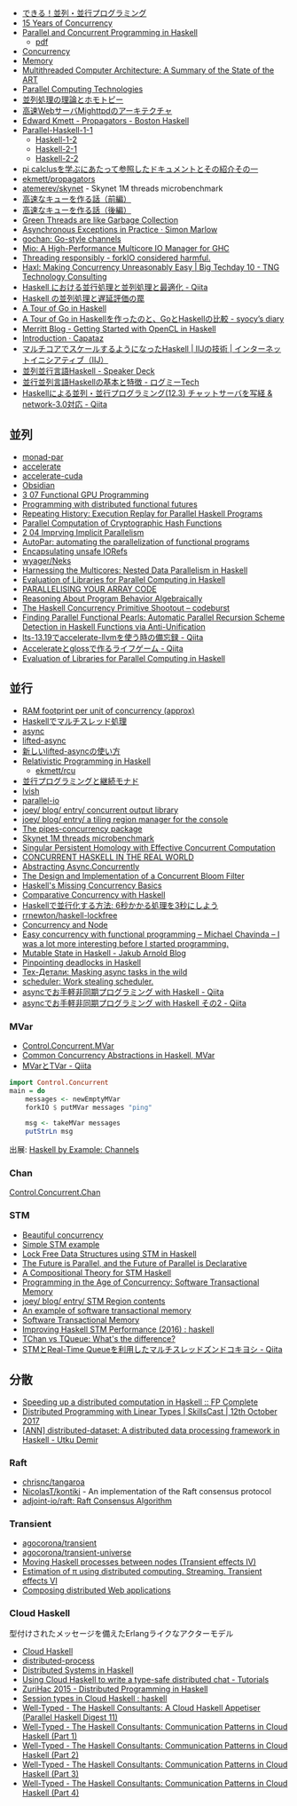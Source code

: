 * [できる！並列・並行プログラミング](http://www.slideshare.net/pfi/ss-9780450)
* [15 Years of Concurrency](http://joeduffyblog.com/2016/11/30/15-years-of-concurrency/)
* [Parallel and Concurrent Programming in Haskell](http://chimera.labs.oreilly.com/books/1230000000929/index.html)
   * [pdf](http://community.haskell.org/~simonmar/par-tutorial.pdf)
* [Concurrency](http://www.scs.stanford.edu/14sp-cs240h/slides/concurrency-slides.html)
* [Memory](http://www.scs.stanford.edu/14sp-cs240h/slides/memory-slides.html)
* [Multithreaded Computer Architecture: A Summary of the State of the ART](http://link.springer.com/book/10.1007/978-1-4615-2698-8)
* [Parallel Computing Technologies](http://link.springer.com/book/10.1007/978-3-540-45145-7)
* [並列処理の理論とホモトピー](http://pantodon.shinshu-u.ac.jp/topology/literature/concurrency.html)
* [高速WebサーバMighttpdのアーキテクチャ](http://www.iij.ad.jp/company/development/tech/activities/mighttpd/)
* [Edward Kmett - Propagators - Boston Haskell](https://www.youtube.com/watch?v=DyPzPeOPgUE)
* [Parallel-Haskell-1-1](https://www.youtube.com/watch?v=N6sOMGYsvFA)
  * [Haskell-1-2](https://www.youtube.com/watch?v=ybba5tcOeEY)
  * [Haskell-2-1](https://www.youtube.com/watch?v=oQ4fvA1OEcY)
  * [Haskell-2-2](https://www.youtube.com/watch?v=a6IkhX1zgXI)
* [pi calclusを学ぶにあたって参照したドキュメントとその紹介その一](http://keizobookman.hatenablog.com/entry/2016/05/25/012815)
* [ekmett/propagators](https://github.com/ekmett/propagators)
* [atemerev/skynet](https://github.com/atemerev/skynet) - Skynet 1M threads microbenchmark
* [高速なキューを作る話（前編）](http://qiita.com/asukamirai/items/cb22ed08a124b282f142)
* [高速なキューを作る話（後編）](http://qiita.com/asukamirai/items/481b22d9a8a410990828)
* [Green Threads are like Garbage Collection](https://www.fpcomplete.com/blog/2017/01/green-threads-are-like-garbage-collection)
* [Asynchronous Exceptions in Practice · Simon Marlow](http://simonmar.github.io/posts/2017-01-24-asynchronous-exceptions.html)
* [gochan: Go-style channels](http://hackage.haskell.org/package/gochan-0.0.2)
* [Mio: A High-Performance Multicore IO Manager for GHC](http://haskell.cs.yale.edu/wp-content/uploads/2013/08/hask035-voellmy.pdf)
* [Threading responsibly - forkIO considered harmful.](https://mazzo.li/posts/threads-resources.html)
* [Haxl: Making Concurrency Unreasonably Easy \| Big Techday 10 - TNG Technology Consulting](http://events.techcast.com/bigtechday10/Garmisch-1345/?q=Garmisch-1345)
* [Haskell における並行処理と並列処理と最適化 - Qiita](http://qiita.com/satosystems/items/e7fb4295598dc61e4c67)
* [Haskell の並列処理と遅延評価の罠](http://labs.timedia.co.jp/2017/08/cphaskell.html)
* [A Tour of Go in Haskell](https://a-tour-of-go-in-haskell.syocy.net/ja_JP/index.html)
* [A Tour of Go in Haskellを作ったのと、GoとHaskellの比較 - syocy’s diary](http://syocy.hatenablog.com/entry/a-tour-of-go-in-haskell)
* [Merritt Blog - Getting Started with OpenCL in Haskell](https://lancelet.github.io/posts/2017-12-26-opencl-helloworld.html)
* [Introduction · Capataz](https://romanandreg.gitbooks.io/capataz/content/)
* [マルチコアでスケールするようになったHaskell \| IIJの技術 \| インターネットイニシアティブ（IIJ）](https://www.iij.ad.jp/dev/tech/activities/haskell/)
* [並列並行言語Haskell - Speaker Deck](https://speakerdeck.com/syocy/bing-lie-bing-xing-yan-yu-haskell)
* [並行並列言語Haskellの基本と特徴 - ログミーTech](https://logmi.jp/tech/articles/321095)
* [Haskellによる並列・並行プログラミング(12.3) チャットサーバを写経 & network-3.0対応 - Qiita](https://qiita.com/keiSunagawa/items/95a6d714e7d73b7f8923)

## 並列
* [monad-par](https://hackage.haskell.org/package/monad-par)
* [accelerate](http://hackage.haskell.org/package/accelerate)
* [accelerate-cuda](http://hackage.haskell.org/package/accelerate-cuda)
* [Obsidian](https://hackage.haskell.org/package/Obsidian)
* [3 07 Functional GPU Programming](https://www.youtube.com/watch?v=8cXZTDLC9FY)
* [Programming with distributed functional futures](http://www.macs.hw.ac.uk/~rs46/posts/2015-09-07-distributed-functional-futures.html)
* [Repeating History: Execution Replay for Parallel Haskell Programs](https://research-repository.st-andrews.ac.uk/bitstream/10023/5895/1/tfp2012.pdf)
* [Parallel Computation of Cryptographic Hash Functions](https://www.youtube.com/watch?v=VL04HTzL2B0)
* [2 04 Imprving Implicit Parallelism](https://www.youtube.com/watch?v=UsU8h0WYemo)
* [AutoPar: automating the parallelization of functional programs](http://doras.dcu.ie/20805/)
* [Encapsulating unsafe IORefs](http://tech.kariusdx.com/post/hiding-unsafe-IORefs/)
* [wyager/Neks](https://github.com/wyager/Neks)
* [Harnessing the Multicores: Nested Data Parallelism in Haskell](https://www.youtube.com/watch?v=kZkO3k9g1ps)
* [Evaluation of Libraries for Parallel Computing in Haskell](https://www.jstage.jst.go.jp/article/ipsjjip/25/0/25_308/_pdf)
* [PARALLELISING YOUR ARRAY CODE](http://www.tweag.io/posts/2017-11-16-repa.html)
* [Reasoning About Program Behavior Algebraically](http://dev.stephendiehl.com/types_behavior.pdf)
* [The Haskell Concurrency Primitive Shootout – codeburst](https://codeburst.io/the-haskell-concurrency-primitive-shootout-538c21993f1c)
* [Finding Parallel Functional Pearls: Automatic Parallel Recursion Scheme Detection in Haskell Functions via Anti-Unification](https://research-repository.st-andrews.ac.uk/bitstream/handle/10023/15729/Barwell_2017_FGCS_ParallelFunctionalPearls_AAM.pdf?sequence=1&isAllowed=y)
* [lts-13.19でaccelerate-llvmを使う時の備忘録 - Qiita](https://qiita.com/A_kirisaki/items/f558daa4ca72d9d36371)
* [Accelerateとglossで作るライフゲーム - Qiita](https://qiita.com/A_kirisaki/items/b45b127adb7d2d91e7f6)
* [Evaluation of Libraries for Parallel Computing in Haskell](https://www.jstage.jst.go.jp/article/ipsjjip/25/0/25_308/_pdf)

## 並行
* [RAM footprint per unit of concurrency (approx)](http://bob.ippoli.to/haskell-for-erlangers-2014/#/cost-of-concurrency)
* [Haskellでマルチスレッド処理](http://qiita.com/myuon_myon/items/d0334317f220dfe05092)
* [async](http://hackage.haskell.org/package/async)
* [lifted-async](https://hackage.haskell.org/package/lifted-async)
* [新しいlifted-asyncの使い方](http://maoe.hatenadiary.jp/entry/2014/12/31/015338)
* [Relativistic Programming in Haskell](http://web.cecs.pdx.edu/~walpole/papers/haskell2015.pdf)
   * [ekmett/rcu](https://github.com/ekmett/rcu)
* [並行プログラミングと継続モナド](http://www.slideshare.net/RuiccRail/ss-52718653)
* [lvish](http://hackage.haskell.org/package/lvish)
* [parallel-io](http://batterseapower.github.io/parallel-io/)
* [joey/ blog/ entry/ concurrent output library](http://joeyh.name/blog/entry/concurrent_output_library/)
* [joey/ blog/ entry/ a tiling region manager for the console](http://joeyh.name/blog/entry/a_tiling_region_manager_for_the_console/)
* [The pipes-concurrency package](http://hackage.haskell.org/package/pipes-concurrency)
* [Skynet 1M threads microbenchmark](https://github.com/atemerev/skynet)
* [Singular Persistent Homology with Effective Concurrent Computation](https://arxiv.org/pdf/1607.01257v1.pdf)
* [CONCURRENT HASKELL IN THE REAL WORLD](https://www.stackbuilders.com/news/concurrent-haskell-in-the-real-world)
* [Abstracting Async.Concurrently](http://elvishjerricco.github.io/2016/09/17/abstracting-async-concurrently.html)
* [The Design and Implementation of a Concurrent Bloom Filter](https://www.youtube.com/watch?v=gn8d7z7itas)
* [Haskell's Missing Concurrency Basics](http://www.snoyman.com/blog/2016/11/haskells-missing-concurrency-basics)
* [Comparative Concurrency with Haskell](https://www.fpcomplete.com/blog/2016/11/comparative-concurrency-with-haskell)
* [Haskellで並行化する方法: 6秒かかる処理を3秒にしよう](http://qiita.com/eielh/items/64ba5f0164b89c6c284e)
* [rrnewton/haskell-lockfree](https://github.com/rrnewton/haskell-lockfree)
* [Concurrency and Node](https://www.fpcomplete.com/blog/2016/12/concurrency-and-node)
* [Easy concurrency with functional programming – Michael Chavinda – I was a lot more interesting before I started programming.](http://mchav.github.io/easy-concurrency-with-functional-programming/)
* [Mutable State in Haskell - Jakub Arnold Blog](http://blog.jakubarnold.cz/2014/07/20/mutable-state-in-haskell.html)
* [Pinpointing deadlocks in Haskell](https://www.fpcomplete.com/blog/2018/05/pinpointing-deadlocks-in-haskell)
* [Тех-Детали: Masking async tasks in the wild](https://lin-techdet.blogspot.com/2019/02/masking-async-tasks-in-wild.html)
* [scheduler: Work stealing scheduler.](https://hackage.haskell.org/package/scheduler)
* [asyncでお手軽非同期プログラミング with Haskell - Qiita](https://qiita.com/pxfnc/items/fbf8f91f1eb90c9e32b8)
* [asyncでお手軽非同期プログラミング with Haskell その2 - Qiita](https://qiita.com/pxfnc/items/4e77812db82c79e55c33)

### MVar
* [Control.Concurrent.MVar](https://hackage.haskell.org/package/base/docs/Control-Concurrent-MVar.html)
* [Common Concurrency Abstractions in Haskell, MVar](http://www.kuznero.com/posts/haskell/2015-07-31-common-concurrency-abstractions-MVar-part-2.html)
* [MVarとTVar - Qiita](https://qiita.com/taashi/items/13cba99ccb8b7ccfbac8)

```haskell
import Control.Concurrent
main = do
    messages <- newEmptyMVar
    forkIO $ putMVar messages "ping"

    msg <- takeMVar messages
    putStrLn msg
```

出展: [Haskell by Example: Channels](http://lotz84.github.io/haskellbyexample/ex/channels)

### Chan
[Control.Concurrent.Chan](https://hackage.haskell.org/package/base/docs/Control-Concurrent-Chan.html)

### STM
* [Beautiful concurrency](http://research.microsoft.com/en-us/um/people/simonpj/papers/stm/beautiful.pdf)
* [Simple STM example](https://wiki.haskell.org/Simple_STM_example)
* [Lock Free Data Structures using STM in Haskell](http://research.microsoft.com/en-us/um/people/simonpj/papers/stm/lock-free-flops06.pdf)
* [The Future is Parallel, and the Future of Parallel is Declarative](https://www.youtube.com/watch?v=hlyQjK1qjw8)
* [A Compositional Theory for STM Haskell](https://vimeo.com/6685355)
* [Programming in the Age of Concurrency: Software Transactional Memory](http://channel9.msdn.com/Shows/Going+Deep/Programming-in-the-Age-of-Concurrency-Software-Transactional-Memory)
* [joey/ blog/ entry/ STM Region contents](http://joeyh.name/blog/entry/STM_Region_contents/)
* [An example of software transactional memory](http://begriffs.com/posts/2013-09-04-an-example-of-software-transactional.html)
* [Software Transactional Memory](http://begriffs.com/posts/2016-04-02-software-transactional-memory.html)
* [Improving Haskell STM Performance (2016) : haskell](https://www.reddit.com/r/haskell/comments/80tk0t/improving_haskell_stm_performance_2016/)
* [TChan vs TQueue: What's the difference?](https://www.parsonsmatt.org/2018/10/12/tchan_vs_tqueue.html)
* [STMとReal-Time Queueを利用したマルチスレッドズンドコキヨシ - Qiita](https://qiita.com/YoshikuniJujo/items/e9639712a49ac0af2a9a)

## 分散
* [Speeding up a distributed computation in Haskell :: FP Complete](https://www.fpcomplete.com/blog/2017/01/speeding-up-distributed-computation)
* [Distributed Programming with Linear Types \| SkillsCast \| 12th October 2017](https://skillsmatter.com/skillscasts/10637-distributed-programming-with-linear-types)
* [[ANN] distributed-dataset: A distributed data processing framework in Haskell - Utku Demir](https://utdemir.com/posts/ann-distributed-dataset.html)

### Raft
* [chrisnc/tangaroa](https://github.com/chrisnc/tangaroa)
* [NicolasT/kontiki](https://github.com/NicolasT/kontiki) - An implementation of the Raft consensus protocol
* [adjoint-io/raft: Raft Consensus Algorithm](https://github.com/adjoint-io/raft)

### Transient
* [agocorona/transient](https://github.com/agocorona/transient)
* [agocorona/transient-universe](https://github.com/agocorona/transient-universe)
* [Moving Haskell processes between nodes (Transient effects IV)](https://www.fpcomplete.com/user/agocorona/moving-haskell-processes-between-nodes-transient-effects-iv)
* [Estimation of π using distributed computing. Streaming. Transient effects VI](https://www.fpcomplete.com/user/agocorona/estimation-of-using-distributed-computing-streaming-transient-effects-vi-1)
* [Composing distributed Web applications](https://github.com/agocorona/transient/wiki/Composing--distributed-Web-applications)

### Cloud Haskell
型付けされたメッセージを備えたErlangライクなアクターモデル

* [Cloud Haskell](http://haskell-distributed.github.io/)
* [distributed-process](https://hackage.haskell.org/package/distributed-process)
* [Distributed Systems in Haskell](http://yager.io/Distributed/Distributed.html)
* [Using Cloud Haskell to write a type-safe distributed chat - Tutorials](https://www.stackbuilders.com/tutorials/haskell/cloud-haskell/)
* [ZuriHac 2015 - Distributed Programming in Haskell](https://www.youtube.com/watch?v=qlnU73a3Cw0)
* [Session types in Cloud Haskell : haskell](https://www.reddit.com/r/haskell/comments/7g3ckg/session_types_in_cloud_haskell/)
* [Well-Typed - The Haskell Consultants: A Cloud Haskell Appetiser (Parallel Haskell Digest 11)](http://www.well-typed.com/blog/68/)
* [Well-Typed - The Haskell Consultants: Communication Patterns in Cloud Haskell (Part 1)](http://www.well-typed.com/blog/71/)
* [Well-Typed - The Haskell Consultants: Communication Patterns in Cloud Haskell (Part 2)](http://www.well-typed.com/blog/72/)
* [Well-Typed - The Haskell Consultants: Communication Patterns in Cloud Haskell (Part 3)](http://www.well-typed.com/blog/73/)
* [Well-Typed - The Haskell Consultants: Communication Patterns in Cloud Haskell (Part 4)](http://www.well-typed.com/blog/74/)

